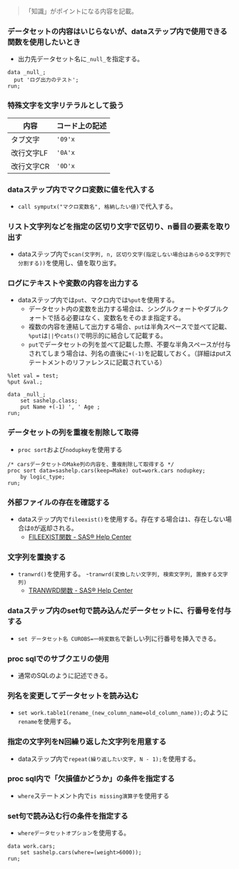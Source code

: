 > 「知識」がポイントになる内容を記載。

### データセットの内容はいじらないが、dataステップ内で使用できる関数を使用したいとき
- 出力先データセット名に`_null_`を指定する。

``` sas
data _null_;
  put 'ログ出力のテスト';
run;
```

### 特殊文字を文字リテラルとして扱う

|内容|コード上の記述|
|-|-|
|タブ文字|`'09'x`|
|改行文字LF|`'0A'x`|
|改行文字CR|`'0D'x`|

### dataステップ内でマクロ変数に値を代入する
- `call symputx("マクロ変数名", 格納したい値)`で代入する。

### リスト文字列などを指定の区切り文字で区切り、n番目の要素を取り出す
- dataステップ内で`scan(文字列, n, 区切り文字(指定しない場合はあらゆる文字列で分割する))`を使用し、値を取り出す。

### ログにテキストや変数の内容を出力する
- dataステップ内では`put`、マクロ内では`%put`を使用する。
  - データセット内の変数を出力する場合は、シングルクォートやダブルクォートで括る必要はなく、変数名をそのまま指定する。
  - 複数の内容を連結して出力する場合、`put`は半角スペースで並べて記載、`%put`は`||`や`cats()`で明示的に結合して記載する。
  - `put`でデータセットの列を並べて記載した際、不要な半角スペースが付与されてしまう場合は、列名の直後に`+(-1)`を記載しておく。（詳細はputステートメントのリファレンスに記載されている）

``` sas
%let val = test;
%put &val.;
```

``` sas
data _null_;
    set sashelp.class;
    put Name +(-1) ', ' Age ;
run;
```


### データセットの列を重複を削除して取得
- `proc sort`および`nodupkey`を使用する

``` sas
/* carsデータセットのMake列の内容を、重複削除して取得する */
proc sort data=sashelp.cars(keep=Make) out=work.cars nodupkey;
    by logic_type;
run;
```

### 外部ファイルの存在を確認する
- dataステップ内で`fileexist()`を使用する。存在する場合は`1`、存在しない場合は`0`が返却される。
  - [FILEEXIST関数 - SAS® Help Center](https://go.documentation.sas.com/doc/ja/pgmsascdc/9.4_3.5/lefunctionsref/n06xm8hwk0t0axn10gj16lfiri43.htm)

### 文字列を置換する
- `tranwrd()`を使用する。
  -`tranwrd(変換したい文字列, 検索文字列, 置換する文字列)`
  - [TRANWRD関数 - SAS® Help Center](https://go.documentation.sas.com/doc/ja/pgmsascdc/9.4_3.5/lefunctionsref/p0pgemqcslm9uen1tvr5gcrusgrw.htm)

### dataステップ内のset句で読み込んだデータセットに、行番号を付与する
- `set データセット名 CUROBS=一時変数名`で新しい列に行番号を挿入できる。

### proc sqlでのサブクエリの使用
- 通常のSQLのように記述できる。

### 列名を変更してデータセットを読み込む
- `set work.table1(rename_(new_column_name=old_column_name));`のように`rename`を使用する。


### 指定の文字列をN回繰り返した文字列を用意する
- dataステップ内で`repeat(繰り返したい文字, N - 1);`を使用する。

### proc sql内で「欠損値かどうか」の条件を指定する
- `where`ステートメント内で`is missing演算子`を使用する



### set句で読み込む行の条件を指定する
- `whereデータセットオプション`を使用する。

``` sas
data work.cars;
    set sashelp.cars(where=(weight>6000));
run;
```
